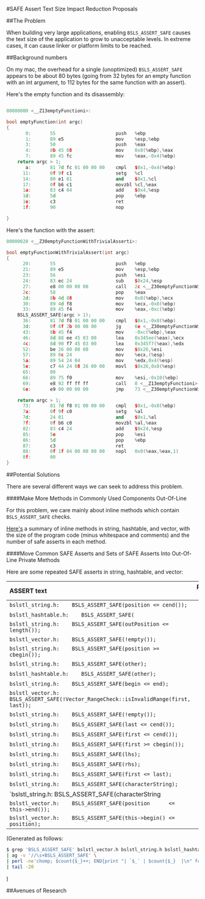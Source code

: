 #SAFE Assert Text Size Impact Reduction Proposals

##The Problem

When building very large applications, enabling `BSLS_ASSERT_SAFE` causes the text size of the application to grow to unacceptable levels.  In extreme cases, it can cause linker or platform limits to be reached.

##Background numbers

On my mac, the overhead for a single (unoptimized) `BSLS_ASSERT_SAFE` appears to be about 80 bytes (going from 32 bytes for an empty function with an int argument, to 112 bytes for the same function with an assert).

Here's the empty function and its disassembly:

```C++

00000000 <__Z13emptyFunctioni>:

bool emptyFunction(int argc)
{
       0:       55                      push   %ebp
       1:       89 e5                   mov    %esp,%ebp
       3:       50                      push   %eax
       4:       8b 45 08                mov    0x8(%ebp),%eax
       7:       89 45 fc                mov    %eax,-0x4(%ebp)
    return argc > 1;
       a:       81 7d fc 01 00 00 00    cmpl   $0x1,-0x4(%ebp)
      11:       0f 9f c1                setg   %cl
      14:       80 e1 01                and    $0x1,%cl
      17:       0f b6 c1                movzbl %cl,%eax
      1a:       83 c4 04                add    $0x4,%esp
      1d:       5d                      pop    %ebp
      1e:       c3                      ret
      1f:       90                      nop

}

```

Here's the function with the assert:

```C++
00000020 <__Z30emptyFunctionWithTrivialAsserti>:

bool emptyFunctionWithTrivialAssert(int argc)
{
      20:       55                      push   %ebp
      21:       89 e5                   mov    %esp,%ebp
      23:       56                      push   %esi
      24:       83 ec 24                sub    $0x24,%esp
      27:       e8 00 00 00 00          call   2c <__Z30emptyFunctionWithTrivialAsserti+0xc>
      2c:       58                      pop    %eax
      2d:       8b 4d 08                mov    0x8(%ebp),%ecx
      30:       89 4d f8                mov    %ecx,-0x8(%ebp)
      33:       89 45 f4                mov    %eax,-0xc(%ebp)
    BSLS_ASSERT_SAFE(argc > 1);
      36:       81 7d f8 01 00 00 00    cmpl   $0x1,-0x8(%ebp)
      3d:       0f 8f 2b 00 00 00       jg     6e <__Z30emptyFunctionWithTrivialAsserti+0x4e>
      43:       8b 45 f4                mov    -0xc(%ebp),%eax
      46:       8d 88 ee 45 03 00       lea    0x345ee(%eax),%ecx
      4c:       8d 90 f7 45 03 00       lea    0x345f7(%eax),%edx
      52:       be 26 00 00 00          mov    $0x26,%esi
      57:       89 0c 24                mov    %ecx,(%esp)
      5a:       89 54 24 04             mov    %edx,0x4(%esp)
      5e:       c7 44 24 08 26 00 00    movl   $0x26,0x8(%esp)
      65:       00
      66:       89 75 f0                mov    %esi,-0x10(%ebp)
      69:       e8 92 ff ff ff          call   0 <__Z13emptyFunctioni>
      6e:       e9 00 00 00 00          jmp    73 <__Z30emptyFunctionWithTrivialAsserti+0x53>

    return argc > 1;
      73:       81 7d f8 01 00 00 00    cmpl   $0x1,-0x8(%ebp)
      7a:       0f 9f c0                setg   %al
      7d:       24 01                   and    $0x1,%al
      7f:       0f b6 c0                movzbl %al,%eax
      82:       83 c4 24                add    $0x24,%esp
      85:       5e                      pop    %esi
      86:       5d                      pop    %ebp
      87:       c3                      ret
      88:       0f 1f 84 00 00 00 00    nopl   0x0(%eax,%eax,1)
      8f:       00
}
```

##Potential Solutions

There are several different ways we can seek to address this problem.

####Make More Methods in Commonly Used Components Out-Of-Line

For this problem, we care mainly about inline methods which contain `BSLS_ASSERT_SAFE` checks.

[Here's](./methodSizes.md) a summary of inline methods in string, hashtable, and vector, with the size of the program code (minus whitespace and comments) and the number of safe asserts in each method.

####Move Common SAFE Asserts and Sets of SAFE Asserts Into Out-Of-Line Private Methods

Here are some repeated SAFE asserts in string, hashtable, and vector:

| ASSERT text | Repeat Count |
|:------------|-------------:|
| `bslstl_string.h:    BSLS_ASSERT_SAFE(position <= cend());` | 3  |
| `bslstl_hashtable.h:    BSLS_ASSERT_SAFE(` | 3  |
| `bslstl_string.h:    BSLS_ASSERT_SAFE(outPosition <= length());` | 3  |
| `bslstl_vector.h:    BSLS_ASSERT_SAFE(!empty());` | 4  |
| `bslstl_string.h:    BSLS_ASSERT_SAFE(position >= cbegin());` | 4  |
| `bslstl_string.h:    BSLS_ASSERT_SAFE(other);` | 4  |
| `bslstl_hashtable.h:    BSLS_ASSERT_SAFE(other);` | 4  |
| `bslstl_string.h:    BSLS_ASSERT_SAFE(begin <= end);` | 4  |
| `bslstl_vector.h:    BSLS_ASSERT_SAFE(!Vector_RangeCheck::isInvalidRange(first, last));` | 5  |
| `bslstl_string.h:    BSLS_ASSERT_SAFE(!empty());` | 5  |
| `bslstl_string.h:    BSLS_ASSERT_SAFE(last <= cend());` | 6  |
| `bslstl_string.h:    BSLS_ASSERT_SAFE(first <= cend());` | 6  |
| `bslstl_string.h:    BSLS_ASSERT_SAFE(first >= cbegin());` | 6  |
| `bslstl_string.h:    BSLS_ASSERT_SAFE(lhs);` | 7  |
| `bslstl_string.h:    BSLS_ASSERT_SAFE(rhs);` | 9  |
| `bslstl_string.h:    BSLS_ASSERT_SAFE(first <= last);` | 9  |
| `bslstl_string.h:    BSLS_ASSERT_SAFE(characterString);` | 12  |
| `bslstl_string.h:    BSLS_ASSERT_SAFE(characterString || 0 == numChars);` | 13  |
| `bslstl_vector.h:    BSLS_ASSERT_SAFE(position      <= this->end());` | 16  |
| `bslstl_vector.h:    BSLS_ASSERT_SAFE(this->begin() <= position);` | 17  |

(Generated as follows:
```bash
$ grep 'BSLS_ASSERT_SAFE' bslstl_vector.h bslstl_string.h bslstl_hashtable.h bslstl_stringref.h \
| ag -v '//\s+BSLS_ASSERT_SAFE' \
| perl -ne'chomp; $count{$_}++; END{print "| `$_` | $count{$_}  |\n" foreach sort {$count{$a}<=>$count{$b}} keys %count}' \
| tail -20
```
)

##Avenues of Research





